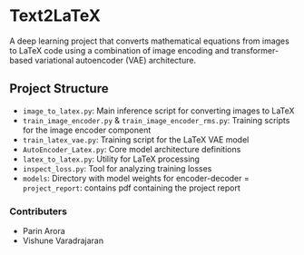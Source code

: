 # Text2LaTeX

A deep learning project that converts mathematical equations from images to LaTeX code using a combination of image encoding and transformer-based variational autoencoder (VAE) architecture. 

## Project Structure
- `image_to_latex.py`: Main inference script for converting images to LaTeX
- `train_image_encoder.py` & `train_image_encoder_rms.py`: Training scripts for the image encoder component
- `train_latex_vae.py`: Training script for the LaTeX VAE model
- `AutoEncoder_Latex.py`: Core model architecture definitions
- `latex_to_latex.py`: Utility for LaTeX processing
- `inspect_loss.py`: Tool for analyzing training losses
- `models`: Directory with model weights for encoder-decoder
= `project_report`: contains pdf containing the project report 

### Contributers
- Parin Arora
- Vishune Varadrajaran
